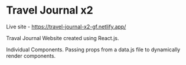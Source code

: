 # Travel Journal x2 

Live site - https://travel-journal-x2-gf.netlify.app/

Traval Journal Website created using React.js.

Individual Components.
Passing props from a data.js file to dynamically render components. 

